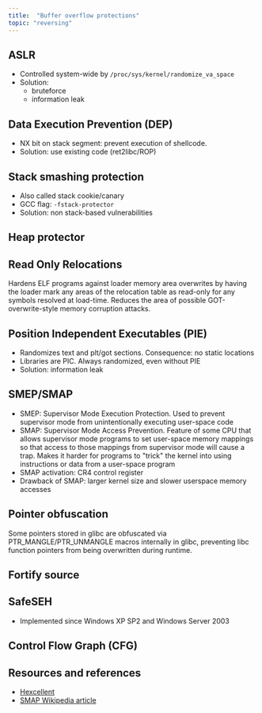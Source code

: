 ```yaml
---
title:  "Buffer overflow protections"
topic: "reversing"
---
```


## ASLR
* Controlled system-wide by `/proc/sys/kernel/randomize_va_space`
* Solution:
  * bruteforce
  * information leak

## Data Execution Prevention (DEP)
* NX bit on stack segment: prevent execution of shellcode.
* Solution: use existing code (ret2libc/ROP)


## Stack smashing protection
* Also called stack cookie/canary
* GCC flag: `-fstack-protector`
* Solution: non stack-based vulnerabilities

## Heap protector

## Read Only Relocations
Hardens ELF programs against loader memory area overwrites by having the loader mark any areas of the relocation table as read-only for any symbols resolved at load-time. Reduces the area of possible GOT-overwrite-style memory corruption attacks.

## Position Independent Executables (PIE)
* Randomizes text and plt/got sections. Consequence: no static locations
* Libraries are PIC. Always randomized, even without PIE
* Solution: information leak

## SMEP/SMAP
* SMEP: Supervisor Mode Execution Protection. Used to prevent supervisor mode from unintentionally executing user-space code
* SMAP: Supervisor Mode Access Prevention. Feature of some CPU that allows supervisor mode programs to set user-space memory mappings so that access to those mappings from supervisor mode will cause a trap. Makes it harder for programs to "trick" the kernel into using instructions or data from a user-space program
* SMAP activation: CR4 control register
* Drawback of SMAP: larger kernel size and slower userspace memory accesses

## Pointer obfuscation
Some pointers stored in glibc are obfuscated via PTR_MANGLE/PTR_UNMANGLE macros internally in glibc, preventing libc function pointers from being overwritten during runtime.

## Fortify source

## SafeSEH
* Implemented since Windows XP SP2 and Windows Server 2003

## Control Flow Graph (CFG)

## Resources and references
* [Hexcellent](http://security.cs.pub.ro/hexcellents/wiki/kb/exploiting/home)
* [SMAP Wikipedia article](https://en.wikipedia.org/wiki/Supervisor_Mode_Access_Prevention)
